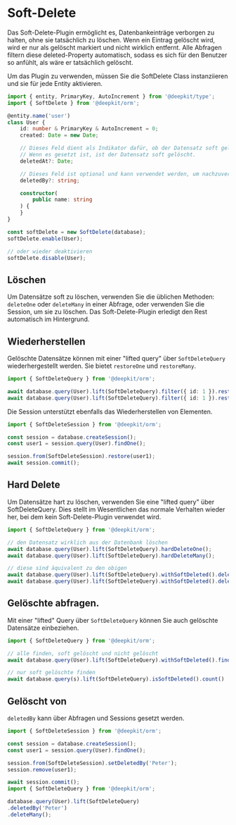 # Soft-Delete

Das Soft-Delete-Plugin ermöglicht es, Datenbankeinträge verborgen zu halten, ohne sie tatsächlich zu löschen. Wenn ein Eintrag gelöscht wird, wird er nur als gelöscht markiert und nicht wirklich entfernt. Alle Abfragen filtern diese deleted-Property automatisch, sodass es sich für den Benutzer so anfühlt, als wäre er tatsächlich gelöscht.

Um das Plugin zu verwenden, müssen Sie die SoftDelete Class instanziieren und sie für jede Entity aktivieren.

```typescript
import { entity, PrimaryKey, AutoIncrement } from '@deepkit/type';
import { SoftDelete } from '@deepkit/orm';

@entity.name('user')
class User {
    id: number & PrimaryKey & AutoIncrement = 0;
    created: Date = new Date;

    // Dieses Feld dient als Indikator dafür, ob der Datensatz soft gelöscht ist.
    // Wenn es gesetzt ist, ist der Datensatz soft gelöscht.
    deletedAt?: Date;

    // Dieses Feld ist optional und kann verwendet werden, um nachzuverfolgen, wer/was den Datensatz gelöscht hat.
    deletedBy?: string;

    constructor(
        public name: string
    ) {
    }
}

const softDelete = new SoftDelete(database);
softDelete.enable(User);

// oder wieder deaktivieren
softDelete.disable(User);
```

## Löschen

Um Datensätze soft zu löschen, verwenden Sie die üblichen Methoden: `deleteOne` oder `deleteMany` in einer Abfrage, oder verwenden Sie die Session, um sie zu löschen. Das Soft-Delete-Plugin erledigt den Rest automatisch im Hintergrund.

## Wiederherstellen

Gelöschte Datensätze können mit einer "lifted query" über `SoftDeleteQuery` wiederhergestellt werden. Sie bietet `restoreOne` und `restoreMany`.

```typescript
import { SoftDeleteQuery } from '@deepkit/orm';

await database.query(User).lift(SoftDeleteQuery).filter({ id: 1 }).restoreOne();
await database.query(User).lift(SoftDeleteQuery).filter({ id: 1 }).restoreMany();
```

Die Session unterstützt ebenfalls das Wiederherstellen von Elementen.

```typescript
import { SoftDeleteSession } from '@deepkit/orm';

const session = database.createSession();
const user1 = session.query(User).findOne();

session.from(SoftDeleteSession).restore(user1);
await session.commit();
```

## Hard Delete

Um Datensätze hart zu löschen, verwenden Sie eine "lifted query" über SoftDeleteQuery. Dies stellt im Wesentlichen das normale Verhalten wieder her, bei dem kein Soft-Delete-Plugin verwendet wird.

```typescript
import { SoftDeleteQuery } from '@deepkit/orm';

// den Datensatz wirklich aus der Datenbank löschen
await database.query(User).lift(SoftDeleteQuery).hardDeleteOne();
await database.query(User).lift(SoftDeleteQuery).hardDeleteMany();

// diese sind äquivalent zu den obigen
await database.query(User).lift(SoftDeleteQuery).withSoftDeleted().deleteOne();
await database.query(User).lift(SoftDeleteQuery).withSoftDeleted().deleteMany();
```

## Gelöschte abfragen.

Mit einer "lifted" Query über `SoftDeleteQuery` können Sie auch gelöschte Datensätze einbeziehen.

```typescript
import { SoftDeleteQuery } from '@deepkit/orm';

// alle finden, soft gelöscht und nicht gelöscht
await database.query(User).lift(SoftDeleteQuery).withSoftDeleted().find();

// nur soft gelöschte finden
await database.query(s).lift(SoftDeleteQuery).isSoftDeleted().count()
```

## Gelöscht von

`deletedBy` kann über Abfragen und Sessions gesetzt werden.

```typescript
import { SoftDeleteSession } from '@deepkit/orm';

const session = database.createSession();
const user1 = session.query(User).findOne();

session.from(SoftDeleteSession).setDeletedBy('Peter');
session.remove(user1);

await session.commit();
import { SoftDeleteQuery } from '@deepkit/orm';

database.query(User).lift(SoftDeleteQuery)
.deletedBy('Peter')
.deleteMany();
```